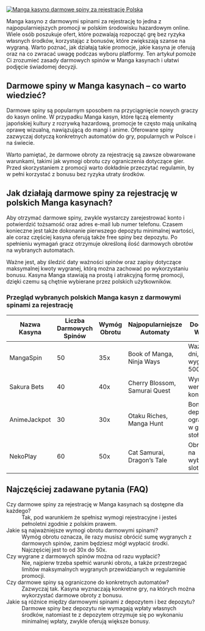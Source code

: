 [![Manga kasyno darmowe spiny za rejestrację Polska](https://123-caf.pages.dev/gitsignup.png)](https://vrmoo.ru/Bt82HjjY)

<p>Manga kasyno z darmowymi spinami za rejestrację to jedna z najpopularniejszych promocji w polskim środowisku hazardowym online. Wiele osób poszukuje ofert, które pozwalają rozpocząć grę bez ryzyka własnych środków, korzystając z bonusów, które zwiększają szanse na wygraną. Warto poznać, jak działają takie promocje, jakie kasyna je oferują oraz na co zwracać uwagę podczas wyboru platformy. Ten artykuł pomoże Ci zrozumieć zasady darmowych spinów w Manga kasynach i ułatwi podjęcie świadomej decyzji.</p>  <h2>Darmowe spiny w Manga kasynach – co warto wiedzieć?</h2> <p>Darmowe spiny są popularnym sposobem na przyciągnięcie nowych graczy do kasyn online. W przypadku Manga kasyn, które łączą elementy japońskiej kultury z rozrywką hazardową, promocje te często mają unikalną oprawę wizualną, nawiązującą do mangi i anime. Oferowane spiny zazwyczaj dotyczą konkretnych automatów do gry, popularnych w Polsce i na świecie.</p> <p>Warto pamiętać, że darmowe obroty za rejestrację są zawsze obwarowane warunkami, takimi jak wymogi obrotu czy ograniczenia dotyczące gier. Przed skorzystaniem z promocji warto dokładnie przeczytać regulamin, by w pełni korzystać z bonusu bez ryzyka utraty środków.</p>  <h2>Jak działają darmowe spiny za rejestrację w polskich Manga kasynach?</h2> <p>Aby otrzymać darmowe spiny, zwykle wystarczy zarejestrować konto i potwierdzić tożsamość oraz adres e-mail lub numer telefonu. Czasem konieczne jest także dokonanie pierwszego depozytu minimalnej wartości, ale coraz częściej kasyna oferują także free spiny bez depozytu. Po spełnieniu wymagań gracz otrzymuje określoną ilość darmowych obrotów na wybranych automatach.</p> <p>Ważne jest, aby śledzić daty ważności spinów oraz zapisy dotyczące maksymalnej kwoty wygranej, którą można zachować po wykorzystaniu bonusu. Kasyna Manga stawiają na prostą i atrakcyjną formę promocji, dzięki czemu są chętnie wybierane przez polskich użytkowników.</p>  <h3>Przegląd wybranych polskich Manga kasyn z darmowymi spinami za rejestrację</h3> <table>   <thead>     <tr>       <th>Nazwa Kasyna</th>       <th>Liczba Darmowych Spinów</th>       <th>Wymóg Obrotu</th>       <th>Najpopularniejsze Automaty</th>       <th>Dodatkowe Warunki</th>     </tr>   </thead>   <tbody>     <tr>       <td>MangaSpin</td>       <td>50</td>       <td>35x</td>       <td>Book of Manga, Ninja Ways</td>       <td>Ważność 7 dni, max wygrana 500 PLN</td>     </tr>     <tr>       <td>Sakura Bets</td>       <td>40</td>       <td>40x</td>       <td>Cherry Blossom, Samurai Quest</td>       <td>Wymagana weryfikacja konta</td>     </tr>     <tr>       <td>AnimeJackpot</td>       <td>30</td>       <td>30x</td>       <td>Otaku Riches, Manga Hunt</td>       <td>Bonus bez depozytu, ograniczenia w grze na stołach</td>     </tr>     <tr>       <td>NekoPlay</td>       <td>60</td>       <td>50x</td>       <td>Cat Samurai, Dragon’s Tale</td>       <td>Obrót tylko na wybranych slotach</td>     </tr>   </tbody> </table>  <h2>Najczęściej zadawane pytania (FAQ)</h2> <dl>   <dt>Czy darmowe spiny za rejestrację w Manga kasynach są dostępne dla każdego?</dt>   <dd>Tak, pod warunkiem że spełnisz wymogi rejestracyjne i jesteś pełnoletni zgodnie z polskim prawem.</dd>    <dt>Jakie są najważniejsze wymogi obrotu darmowymi spinami?</dt>   <dd>Wymóg obrotu oznacza, ile razy musisz obrócić sumę wygranych z darmowych spinów, zanim będziesz mógł wypłacić środki. Najczęściej jest to od 30x do 50x.</dd>    <dt>Czy wygrane z darmowych spinów można od razu wypłacić?</dt>   <dd>Nie, najpierw trzeba spełnić warunki obrotu, a także przestrzegać limitów maksymalnych wygranych przewidzianych w regulaminie promocji.</dd>    <dt>Czy darmowe spiny są ograniczone do konkretnych automatów?</dt>   <dd>Zazwyczaj tak. Kasyna wyznaczają konkretne gry, na których można wykorzystać darmowe obroty z bonusu.</dd>    <dt>Jakie są różnice między darmowymi spinami z depozytem i bez depozytu?</dt>   <dd>Darmowe spiny bez depozytu nie wymagają wpłaty własnych środków, natomiast te z depozytem otrzymuje się po wykonaniu minimalnej wpłaty, zwykle oferują większe bonusy.</dd> </dl>